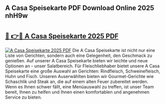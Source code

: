 ## A Casa Speisekarte PDF Download Online 2025 nhH9w

# <h2><a href="http://gc5s6aa.nevu.top/?p=A+Casa+Speisekarte">🔗 👉🔴 A Casa Speisekarte 2025 PDF</a></h2>

[![A Casa Speisekarte 2025 PDF](https://i.imgur.com/dBaPXMq.png)](http://gc5s6aa.nevu.top/?p=A+Casa+Speisekarte)
Die A Casa Speisekarte ist nicht nur eine Liste von Gerichten, sondern auch eine Gelegenheit, den Geschmack zu genießen. Auf unserer A Casa Speisekarte bieten wir leichte und neue Optionen an - unser Salatbereich. Für Fleischliebhaber bietet unsere A Casa Speisekarte eine große Auswahl an Gerichten: Rindfleisch, Schweinefleisch, Huhn und Fisch. Unseren Auserwählten bieten wir Gourmet-Gerichte wie Schaschlik und Steak an, die auf einem alten Feuer zubereitet werden. Wenn es Ihnen schwer fällt, eine Menüauswahl zu treffen, ist unser Team bereit, Ihnen zu helfen und Ihnen einen komfortablen und angenehmen Service zu bieten.
